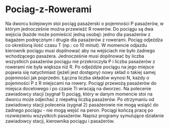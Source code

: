 # Pociag-z-Rowerami

Na dworcu kolejowym stoi pociąg pasażerski o pojemności P pasażerów, w którym jednocześnie
można przewieźć R rowerów. Do pociągu są dwa wejścia (każde może pomieścić jedną osobę): jedno
dla pasażerów z bagażem podręcznym i drugie dla pasażerów z rowerami. Pociąg odjeżdża co
określoną ilość czasu T (np.: co 10 minut). W momencie odjazdu kierownik pociągu musi dopilnować
aby na wejściach nie było żadnego wchodzącego pasażera. Jednocześnie musi dopilnować by liczba
wszystkich pasażerów pociągu nie przekroczyła P i liczba pasażerów z rowerami nie była większa niż
R. Po odjeździe pociągu na jego miejsce pojawia się natychmiast (jeżeli jest dostępny) nowy skład o
takiej samej pojemności jak poprzedni. Łączna liczba składów wynosi N, każdy o pojemności P z R
miejscami na rowery.
Pociągi przewożą pasażerów do miejsca docelowego i po czasie Ti wracają na dworzec. Na polecenie
zawiadowcy stacji (sygnał 1) pociąg, który w danym momencie stoi na dworcu może odjechać z
niepełną liczbą pasażerów. Po otrzymaniu od zawiadowcy stacji polecenia (sygnał 2) pasażerowie
nie mogą wsiąść do żadnego pociągu - nie mogą wejść na peron. Pociągi kończą pracę po
rozwiezieniu wszystkich pasażerów.
Napisz programy symulujące działanie zawiadowcy stacji, kierownika pociągu i pasażerów.

